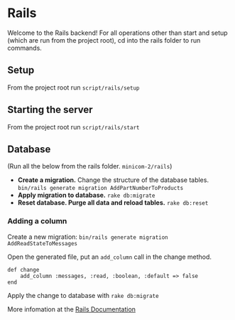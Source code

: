 # Rails

Welcome to the Rails backend! For all operations other than start and setup (which are run from the project root), cd into the rails folder to run commands.

## Setup

From the project root run  `script/rails/setup`
## Starting the server

From the project root run  `script/rails/start`

## Database
(Run all the below from the rails folder. `minicom-2/rails`)
- **Create a migration.** Change the structure of the database tables. `bin/rails generate migration AddPartNumberToProducts`
- **Apply migration to database.** `rake db:migrate`
- **Reset database. Purge all data and reload tables.** `rake db:reset`
### Adding a column
Create a new migration:
  `bin/rails generate migration AddReadStateToMessages`

Open the generated file, put an `add_column` call in the change method.

```
def change
    add_column :messages, :read, :boolean, :default => false
end
```
Apply the change to database with `rake db:migrate`

More infomation at the [Rails Documentation](https://guides.rubyonrails.org/active_record_migrations.html)
